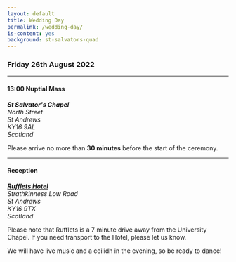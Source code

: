 ```yaml
---
layout: default
title: Wedding Day
permalink: /wedding-day/
is-content: yes
background: st-salvators-quad
---
```


### Friday 26th August 2022

---

#### 13:00 Nuptial Mass

<address>
    <strong>St Salvator's Chapel</strong><br />
    North Street<br />
    St&nbsp;Andrews<br />
    KY16 9AL<br />
    Scotland
</address>

Please arrive no more than __30 minutes__ before the start of the ceremony. 

---

#### Reception

<address>
    <strong><a href="https://www.rufflets.co.uk/find-us/">Rufflets Hotel</a></strong><br />
    Strathkinness Low Road<br />
    St&nbsp;Andrews<br />
    KY16 9TX<br />
    Scotland
</address>

Please note that Rufflets is a 7 minute drive away from the University Chapel. If you need transport to the Hotel, please let us know. 

We will have live music and a ceilidh in the evening, so be ready to dance!
